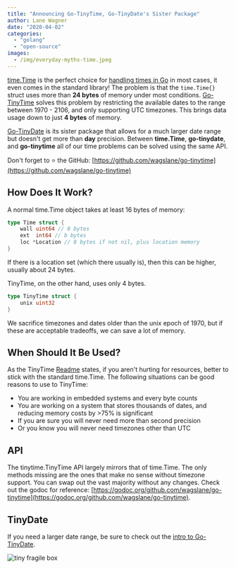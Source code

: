 ```yaml
---
title: "Announcing Go-TinyTime, Go-TinyDate's Sister Package"
author: Lane Wagner
date: "2020-04-02"
categories: 
  - "golang"
  - "open-source"
images:
  - /img/everyday-myths-time.jpeg
---
```


[time.Time](https://golang.org/pkg/time/#Time) is the perfect choice for [handling times in Go](https://qvault.io/golang/golang-date-time/) in most cases, it even comes in the standard library! The problem is that the `time.Time{}` struct uses more than **24 bytes** of memory under most conditions. [Go-TinyTime](https://github.com/wagslane/go-tinytime) solves this problem by restricting the available dates to the range between 1970 - 2106, and only supporting UTC timezones. This brings data usage down to just **4 bytes** of memory.

[Go-TinyDate](https://github.com/wagslane/go-tinydate) is its sister package that allows for a much larger date range but doesn't get more than **day** precision. Between **time.Time**, **go-tinydate**, and **go-tinytime** all of our time problems can be solved using the same API.

Don't forget to ⭐ the GitHub: [https://github.com/wagslane/go-tinytime](https://github.com/wagslane/go-tinytime)

## How Does It Work?

A normal time.Time object takes at least 16 bytes of memory:

```go
type Time struct {
	wall uint64 // 8 bytes
	ext  int64 // b bytes
	loc *Location // 8 bytes if not nil, plus location memory
}
```

If there is a location set (which there usually is), then this can be higher, usually about 24 bytes.

TinyTime, on the other hand, uses only 4 bytes.

```go
type TinyTime struct {
	unix uint32
}
```

We sacrifice timezones and dates older than the unix epoch of 1970, but if these are acceptable tradeoffs, we can save a lot of memory.

## When Should It Be Used?

As the TinyTime [Readme](https://github.com/wagslane/go-tinytime/blob/master/README.md) states, if you aren't hurting for resources, better to stick with the standard time.Time. The following situations can be good reasons to use to TinyTime:

- You are working in embedded systems and every byte counts
- You are working on a system that stores thousands of dates, and reducing memory costs by >75% is significant
- If you are sure you will never need more than second precision
- Or you know you will never need timezones other than UTC

## API

The tinytime.TinyTime API largely mirrors that of time.Time. The only methods missing are the ones that make no sense without timezone support. You can swap out the vast majority without any changes. Check out the godoc for reference: [https://godoc.org/github.com/wagslane/go-tinytime](https://godoc.org/github.com/wagslane/go-tinytime).

## TinyDate

If you need a larger date range, be sure to check out the [intro to Go-TinyDate](https://qvault.io/2020/03/23/i-wrote-go-tinydate-the-missing-golang-date-package/).

![tiny fragile box](/img/package-1024x683.jpeg)
